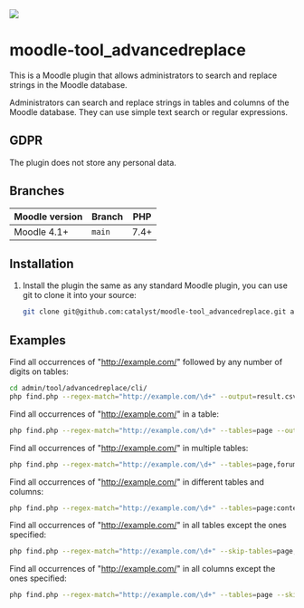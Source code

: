 <a href="https://github.com/catalyst/moodle-tool_advancedreplace/actions/workflows/ci.yml?query=branch%3AMOODLE_401_STABLE">
<img src="https://github.com/catalyst/moodle-tool_advancedreplace/workflows/ci/badge.svg?branch=MOODLE_401_STABLE">
</a>


# moodle-tool_advancedreplace

This is a Moodle plugin that allows administrators to search and replace strings in the Moodle database.

Administrators can search and replace strings in tables and columns of the Moodle database.
They can use simple text search or regular expressions.

## GDPR
The plugin does not store any personal data.

## Branches

| Moodle version    | Branch             | PHP       |
|-------------------|--------------------|-----------|
| Moodle 4.1+       | `main`             | 7.4+      |

## Installation

1. Install the plugin the same as any standard Moodle plugin, you can use
   git to clone it into your source:

   ```sh
   git clone git@github.com:catalyst/moodle-tool_advancedreplace.git admin/tool/advancedreplace

## Examples
Find all occurrences of "http://example.com/" followed by any number of digits on tables:

```sh
cd admin/tool/advancedreplace/cli/
php find.php --regex-match="http://example.com/\d+" --output=result.csv
```

Find all occurrences of "http://example.com/" in a table:

```sh
php find.php --regex-match="http://example.com/\d+" --tables=page --output=result.csv
```

Find all occurrences of "http://example.com/" in multiple tables:

```sh
php find.php --regex-match="http://example.com/\d+" --tables=page,forum --output=result.csv
```

Find all occurrences of "http://example.com/" in different tables and columns:

```sh
php find.php --regex-match="http://example.com/\d+" --tables=page:content,forum:message --output=result.csv
```

Find all occurrences of "http://example.com/" in all tables except the ones specified:

```sh
php find.php --regex-match="http://example.com/\d+" --skip-tables=page,forum --output=result.csv
```

Find all occurrences of "http://example.com/" in all columns except the ones specified:

```sh
php find.php --regex-match="http://example.com/\d+" --tables=page --skip-columns=intro,display --output=result.csv
```

  
